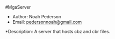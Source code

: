 #MgaServer
* Author: Noah Pederson
* Email: pedersonnoah@gmail.com

*Description: A server that hosts cbz and cbr files.

